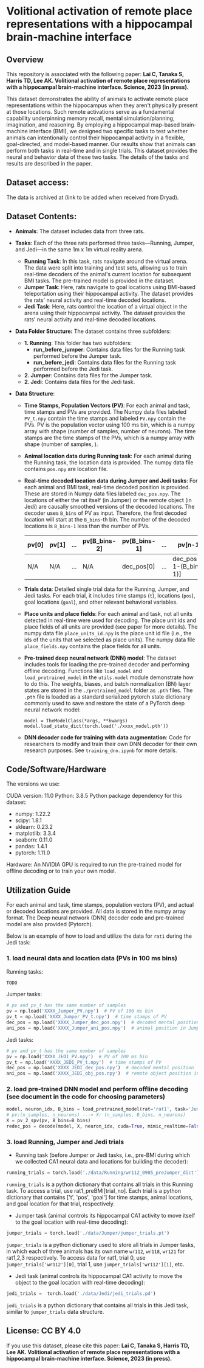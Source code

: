 # Volitional activation of remote place representations with a hippocampal brain‐machine interface

## Overview

This repository is associated with the following paper:
**Lai C, Tanaka S, Harris TD, Lee AK. Volitional activation of remote place representations with a hippocampal brain‐machine interface. Science, 2023 (in press).**

This dataset demonstrates the ability of animals to activate remote place representations within the hippocampus when they aren't physically present at those locations. Such remote activations serve as a fundamental capability underpinning memory recall, mental simulation/planning, imagination, and reasoning. By employing a hippocampal map-based brain-machine interface (BMI), we designed two specific tasks to test whether animals can intentionally control their hippocampal activity in a flexible, goal-directed, and model-based manner. Our results show that animals can perform both tasks in real-time and in single trials. This dataset provides the neural and behavior data of these two tasks. The details of the tasks and results are described in the paper. 

## Dataset access:
The data is archived at (link to be added when received from Dryad).


## Dataset Contents:

- **Animals**: The dataset includes data from three rats.

- **Tasks**: Each of the three rats performed three tasks—Running, Jumper, and Jedi—in the same 1m x 1m virtual reality arena.
  - **Running Task**: In this task, rats navigate around the virtual arena. The data were split into training and test sets, allowing us to train real-time decoders of the animal's current location for subsequent BMI tasks. The pre-trained model is provided in the dataset.
  - **Jumper Task**: Here, rats navigate to goal locations using BMI-based teleportation using their hippocampal activity. The dataset provides the rats' neural activity and real-time decoded locations. 
  - **Jedi Task**: Here, rats control the location of a virtual object in the arena using their hippocampal activity. The dataset provides the rats' neural activity and real-time decoded locations. 

 - **Data Folder Structure:**  The dataset contains three subfolders:
    - **1. Running**: This folder has two subfolders:
      - **run_before_jumper**: Contains data files for the Running task performed before the Jumper task.
      - **run_before_jedi**: Contains data files for the Running task performed before the Jedi task.
    - **2. Jumper**: Contains data files for the Jumper task.
    - **2. Jedi**: Contains data files for the Jedi task.

- **Data Structure**:
  - **Time Stamps, Population Vectors (PV)**: For each animal and task, time stamps and PVs are provided. The Numpy data files labeled `PV_t.npy` contain the time stamps and labeled `PV.npy` contain the PVs. PV is the population vector using 100 ms bin, which is a numpy array with shape (number of samples, number of neurons). The time stamps are the time stamps of the PVs, which is a numpy array with shape (number of samples, ). 

  - **Animal location data during Running task**: For each animal during the Running task, the location data is provided. The numpy data file contains `pos.npy` are location file. 

  - **Real-time decoded location data during Jumper and Jedi tasks**: For each animal and BMI task, real-time decoded position is provided. These are stored in Numpy data files labeled `dec_pos.npy`. The locations of either the rat itself (in Jumper) or the remote object (in Jedi) are causally smoothed versions of the decoded locations. The decoder uses `B_bins` of PV as input. Therefore, the first decoded location will start at the `B_bins`-th bin. The number of the decoded locations is `B_bins-1` less than the number of PVs.

    pv[0] | pv[1]| ... | pv[B_bins-2] | pv[B_bins-1] | ... | pv[n-1]
    --- | ---| --- | --- | --- | --- | ---
    N/A | N/A | ... | N/A | dec_pos[0] | ... | dec_pos[n-1-(B_bins-1)]

  - **Trials data**: Detailed single trial data for the Running, Jumper, and Jedi tasks. For each trial, it includes time stamps (`t`), locations (`pos`), goal locations (`goal`), and other relevant behavioral variables.

  - **Place units and place fields**: For each animal and task, not all units detected in real-time were used for decoding. The place unit ids and place fields of all units are provided (see paper for more details). The numpy data file `place_units_id.npy` is the place unit id file (i.e., the ids of the units that we selected as place units). The numpy data file `place_fields.npy` contains the place fields for all units. 

  - **Pre-trained deep neural network (DNN) model**: The dataset includes tools for loading the pre-trained decoder and performing offline decoding. Functions like `load_model` and `load_pretrained_model` in the `utils.model` module demonstrate how to do this. The weights, biases, and batch normalization (BN) layer states are stored in the `./pretrained_model` folder as `.pth` files. The `.pth` file is loaded as a standard serialized pytorch state dictionary commonly used to save and restore the state of a PyTorch deep neural network model:
    ```
    model = TheModelClass(*args, **kwargs)
    model.load_state_dict(torch.load('./xxxx_model.pth'))
    ```
  - **DNN decoder code for training with data augmentation**:
  Code for researchers to modify and train their own DNN decoder for their own research purposes. See `training_dnn.ipynb` for more details.


## Code/Software/Hardware

The versions we use:

CUDA version:  11.0 
Python: 3.8.5
Python package dependency for this dataset: 
- numpy: 1.22.2
- scipy: 1.8.1
- sklearn: 0.23.2
- matplotlib: 3.3.4
- seaborn: 0.11.0
- pandas: 1.4.1
- pytorch: 1.11.0

Hardware:
An NVIDIA GPU is required to run the pre-trained model for offline decoding or to train your own model.


## Utilization Guide

For each animal and task, time stamps, population vectors (PV), and actual or decoded locations are provided. All data is stored in the numpy array format. The Deep neural network (DNN) decoder code and pre-trained model are also provided (Pytorch). 

Below is an example of how to load and utilize the data for `rat1` during the Jedi task:

### 1. load neural data and location data (PVs in 100 ms bins)
Running tasks:
```python
TODO
```

Jumper tasks:
```python
# pv and pv_t has the same number of samples
pv = np.load('XXXX_Jumper_PV.npy')  # PV of 100 ms bin
pv_t = np.load('XXXX_Jumper_PV_t.npy')  # time stamps of PV
dec_pos = np.load('XXXX_Jumper_dec_pos.npy')  # decoded mental position
ani_pos = np.load('XXXX_Jumper_ani_pos.npy')  # animal position in Jumper
```

Jedi tasks:
```python
# pv and pv_t has the same number of samples
pv = np.load('XXXX_JEDI_PV.npy')  # PV of 100 ms bin
pv_t = np.load('XXXX_JEDI_PV_t.npy')  # time stamps of PV
dec_pos = np.load('XXXX_JEDI_dec_pos.npy')  # decoded mental position
ani_pos = np.load('XXXX_JEDI_obj_pos.npy')  # remote object position in JEDI
```

### 2. load pre-trained DNN model and perform offline decoding (see document in the code for choosing parameters)

```python
model, neuron_idx, B_bins = load_pretrained_model(rat='rat1', task='Jumper')
# pv:(n_samples, n_neurons) ---> X: (n_samples, B_bins, n_neurons)
X = pv_2_spv(pv, B_bins=B_bins)
redec_pos = decode(model, X, neuron_idx, cuda=True, mimic_realtime=False) 
```

### 3. load Running, Jumper and Jedi trials
- Running task (before Jumper or Jedi tasks, i.e., pre-BMI during which we collected CA1 neural data and locations for building the decoder):
```python
running_trials = torch.load('./data/Running/wr112_0905_preJumper_dict')
```
`running_trials` is a python dictionary that contains all trials in this Running task. To access a trial, use rat1_preBMI[trial_no]. Each trial is a python dictionary that contains ['t', 'pos', 'goal'] for time stamps, animal locations, and goal location for that trial, respectively. 

- Jumper task (animal controls its hippocampal CA1 activity to move itself to the goal location with real-time decoding):
```python
jumper_trials = torch.load('./data/Jumper/jumper_trials.pt')
```
`jumper_trials` is a python dictionary used to store all trials in Jumper tasks, in which each of three animals has its own name `wr112`, `wr118`, `wr121` for rat1,2,3 respectively. To access data for rat1, trial 0, use `jumper_trials['wr112'][0]`, trial 1, use `jumper_trials['wr112'][1]`, etc.

- Jedi task (animal controls its hippocampal CA1 activity to move the object to the goal location with real-time decoding):
```python
jedi_trials =  torch.load('./data/Jedi/jedi_trials.pd')
```
`jedi_trials` is a python dictionary that contains all trials in this Jedi task, similar to `jumper_trials` data structure.


## License: CC BY 4.0
If you use this dataset, please cite this paper:
**Lai C, Tanaka S, Harris TD, Lee AK. Volitional activation of remote place representations with a hippocampal brain‐machine interface. Science, 2023 (in press).**
